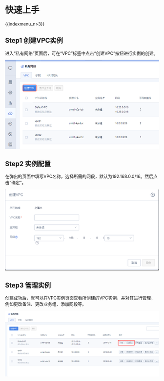 # 快速上手

{{indexmenu_n>3}}

## Step1 创建VPC实例

进入“私有网络”页面后，可在“VPC”标签中点击“创建VPC”按钮进行实例的创建。

![image](/images/briefguide_vpc1.png)

## Step2 实例配置

在弹出的页面中填写VPC名称，选择所需的网段，默认为192.168.0.0/16。然后点击“确定”。

![image](/images/briefguide_vpc2.png)

## Step3 管理实例

创建成功后，就可以在VPC实例页面查看所创建的VPC实例，并对其进行管理，例如更改备注、更改业务组、添加网段等。

![image](/images/briefguide_vpc3.png)
